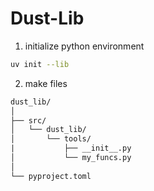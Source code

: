 
# Dust-Lib

1. initialize python environment

```bash
uv init --lib
```

2. make files

```txt
dust_lib/
│
├── src/
│   └── dust_lib/
│       └── tools/
|           ├── __init__.py
│           └── my_funcs.py
│
└── pyproject.toml
```
